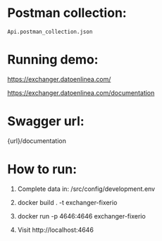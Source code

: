 # Postman collection:

    Api.postman_collection.json

# Running demo:

https://exchanger.datoenlinea.com/

https://exchanger.datoenlinea.com/documentation

# Swagger url:

{url}/documentation

# How to run:

1. Complete data in: /src/config/development.env

2. docker build . -t exchanger-fixerio
3. docker run -p 4646:4646 exchanger-fixerio
4. Visit http://localhost:4646
